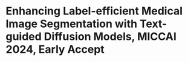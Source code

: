 # Enhancing Label-efficient Medical Image Segmentation with Text-guided Diffusion Models, MICCAI 2024, Early Accept
